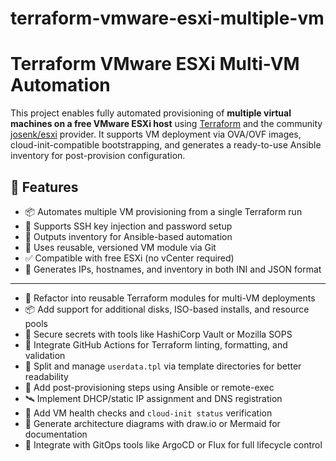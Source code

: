 # terraform-vmware-esxi-multiple-vm

# Terraform VMware ESXi Multi-VM Automation

This project enables fully automated provisioning of **multiple virtual machines on a free VMware ESXi host** using [Terraform](https://www.terraform.io/) and the community [josenk/esxi](https://github.com/josenk/terraform-provider-esxi) provider. It supports VM deployment via OVA/OVF images, cloud-init-compatible bootstrapping, and generates a ready-to-use Ansible inventory for post-provision configuration.

## 🌟 Features

- 📦 Automates multiple VM provisioning from a single Terraform run
- 🔐 Supports SSH key injection and password setup
- 🧾 Outputs inventory for Ansible-based automation
- 🔄 Uses reusable, versioned VM module via Git
- ✅ Compatible with free ESXi (no vCenter required)
- 🔧 Generates IPs, hostnames, and inventory in both INI and JSON format

---


- 🔁 Refactor into reusable Terraform modules for multi-VM deployments
- 📦 Add support for additional disks, ISO-based installs, and resource pools
- 🔐 Secure secrets with tools like HashiCorp Vault or Mozilla SOPS
- 🧪 Integrate GitHub Actions for Terraform linting, formatting, and validation
- 📘 Split and manage `userdata.tpl` via template directories for better readability
- 🧱 Add post-provisioning steps using Ansible or remote-exec
- 🛰 Implement DHCP/static IP assignment and DNS registration
- 🧵 Add VM health checks and `cloud-init status` verification
- 🎨 Generate architecture diagrams with draw.io or Mermaid for documentation
- 🔁 Integrate with GitOps tools like ArgoCD or Flux for full lifecycle control
